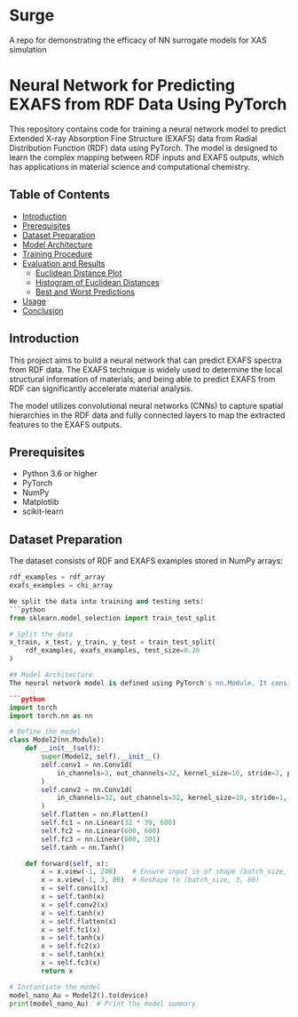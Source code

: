 # Surge
A repo for demonstrating the efficacy of NN surrogate models for XAS simulation

# Neural Network for Predicting EXAFS from RDF Data Using PyTorch

This repository contains code for training a neural network model to predict Extended X-ray Absorption Fine Structure (EXAFS) data from Radial Distribution Function (RDF) data using PyTorch. The model is designed to learn the complex mapping between RDF inputs and EXAFS outputs, which has applications in material science and computational chemistry.

## Table of Contents

- [Introduction](#introduction)
- [Prerequisites](#prerequisites)
- [Dataset Preparation](#dataset-preparation)
- [Model Architecture](#model-architecture)
- [Training Procedure](#training-procedure)
- [Evaluation and Results](#evaluation-and-results)
  - [Euclidean Distance Plot](#euclidean-distance-plot)
  - [Histogram of Euclidean Distances](#histogram-of-euclidean-distances)
  - [Best and Worst Predictions](#best-and-worst-predictions)
- [Usage](#usage)
- [Conclusion](#conclusion)

## Introduction

This project aims to build a neural network that can predict EXAFS spectra from RDF data. The EXAFS technique is widely used to determine the local structural information of materials, and being able to predict EXAFS from RDF can significantly accelerate material analysis.

The model utilizes convolutional neural networks (CNNs) to capture spatial hierarchies in the RDF data and fully connected layers to map the extracted features to the EXAFS outputs.

## Prerequisites

- Python 3.6 or higher
- PyTorch
- NumPy
- Matplotlib
- scikit-learn

## Dataset Preparation

The dataset consists of RDF and EXAFS examples stored in NumPy arrays:

```python
rdf_examples = rdf_array
exafs_examples = chi_array

We split the data into training and testing sets:
```python
from sklearn.model_selection import train_test_split

# Split the data
x_train, x_test, y_train, y_test = train_test_split(
    rdf_examples, exafs_examples, test_size=0.20
)

## Model Architecture
The neural network model is defined using PyTorch's nn.Module. It consists of two 1D convolutional layers followed by three fully connected layers. The activation function used is hyperbolic tangent (Tanh).

```python
import torch
import torch.nn as nn

# Define the model
class Model2(nn.Module):
    def __init__(self):
        super(Model2, self).__init__()
        self.conv1 = nn.Conv1d(
            in_channels=3, out_channels=32, kernel_size=10, stride=2, padding=4
        )
        self.conv2 = nn.Conv1d(
            in_channels=32, out_channels=32, kernel_size=10, stride=1, padding=4
        )
        self.flatten = nn.Flatten()
        self.fc1 = nn.Linear(32 * 39, 600)
        self.fc2 = nn.Linear(600, 600)
        self.fc3 = nn.Linear(600, 201)
        self.tanh = nn.Tanh()

    def forward(self, x):
        x = x.view(-1, 240)    # Ensure input is of shape (batch_size, 240)
        x = x.view(-1, 3, 80)  # Reshape to (batch_size, 3, 80)
        x = self.conv1(x)
        x = self.tanh(x)
        x = self.conv2(x)
        x = self.tanh(x)
        x = self.flatten(x)
        x = self.fc1(x)
        x = self.tanh(x)
        x = self.fc2(x)
        x = self.tanh(x)
        x = self.fc3(x)
        return x

# Instantiate the model
model_nano_Au = Model2().to(device)
print(model_nano_Au)  # Print the model summary
